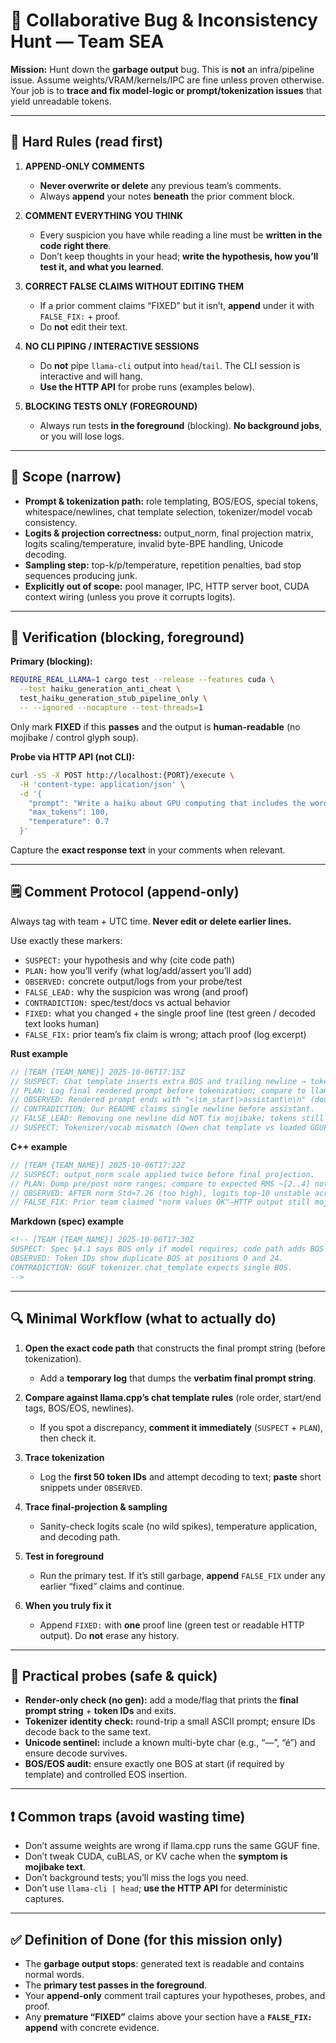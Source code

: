 # 🔎 Collaborative Bug & Inconsistency Hunt — Team SEA

**Mission:** Hunt down the **garbage output** bug.
This is **not** an infra/pipeline issue. Assume weights/VRAM/kernels/IPC are fine unless proven otherwise.
Your job is to **trace and fix model-logic or prompt/tokenization issues** that yield unreadable tokens.

---

## 🚦 Hard Rules (read first)

1. **APPEND-ONLY COMMENTS**

   * **Never overwrite or delete** any previous team’s comments.
   * Always **append** your notes **beneath** the prior comment block.

2. **COMMENT EVERYTHING YOU THINK**

   * Every suspicion you have while reading a line must be **written in the code right there**.
   * Don’t keep thoughts in your head; **write the hypothesis, how you’ll test it, and what you learned**.

3. **CORRECT FALSE CLAIMS WITHOUT EDITING THEM**

   * If a prior comment claims “FIXED” but it isn’t, **append** under it with `FALSE_FIX:` + proof.
   * Do **not** edit their text.

4. **NO CLI PIPING / INTERACTIVE SESSIONS**

   * Do **not** pipe `llama-cli` output into `head`/`tail`. The CLI session is interactive and will hang.
   * **Use the HTTP API** for probe runs (examples below).

5. **BLOCKING TESTS ONLY (FOREGROUND)**

   * Always run tests **in the foreground** (blocking). **No background jobs**, or you will lose logs.

---

## 🎯 Scope (narrow)

* **Prompt & tokenization path:** role templating, BOS/EOS, special tokens, whitespace/newlines, chat template selection, tokenizer/model vocab consistency.
* **Logits & projection correctness:** output_norm, final projection matrix, logits scaling/temperature, invalid byte-BPE handling, Unicode decoding.
* **Sampling step:** top-k/p/temperature, repetition penalties, bad stop sequences producing junk.
* **Explicitly out of scope:** pool manager, IPC, HTTP server boot, CUDA context wiring (unless you prove it corrupts logits).

---

## 🧪 Verification (blocking, foreground)

**Primary (blocking):**

```bash
REQUIRE_REAL_LLAMA=1 cargo test --release --features cuda \
  --test haiku_generation_anti_cheat \
  test_haiku_generation_stub_pipeline_only \
  -- --ignored --nocapture --test-threads=1
```

Only mark **FIXED** if this **passes** and the output is **human-readable** (no mojibake / control glyph soup).

**Probe via HTTP API (not CLI):**

```bash
curl -sS -X POST http://localhost:{PORT}/execute \
  -H 'content-type: application/json' \
  -d '{
    "prompt": "Write a haiku about GPU computing that includes the word \"forty-two\" (nonce: TEST)",
    "max_tokens": 100,
    "temperature": 0.7
  }'
```

Capture the **exact response text** in your comments when relevant.

---

## 🗒️ Comment Protocol (append-only)

Always tag with team + UTC time. **Never edit or delete earlier lines.**

Use exactly these markers:

* `SUSPECT:` your hypothesis and why (cite code path)
* `PLAN:` how you’ll verify (what log/add/assert you’ll add)
* `OBSERVED:` concrete output/logs from your probe/test
* `FALSE_LEAD:` why the suspicion was wrong (and proof)
* `CONTRADICTION:` spec/test/docs vs actual behavior
* `FIXED:` what you changed + the single proof line (test green / decoded text looks human)
* `FALSE_FIX:` prior team’s fix claim is wrong; attach proof (log excerpt)

**Rust example**

```rust
// [TEAM {TEAM_NAME}] 2025-10-06T17:15Z
// SUSPECT: Chat template inserts extra BOS and trailing newline → tokenizer emits junk byte-BPE early.
// PLAN: Log final rendered prompt before tokenization; compare to llama.cpp template text.
// OBSERVED: Rendered prompt ends with "<|im_start|>assistant\n\n" (double newline).
// CONTRADICTION: Our README claims single newline before assistant.
// FALSE_LEAD: Removing one newline did NOT fix mojibake; tokens still map to invalid UTF-8.
// SUSPECT: Tokenizer/vocab mismatch (Qwen chat template vs loaded GGUF tokenizer metadata).
```

**C++ example**

```cpp
// [TEAM {TEAM_NAME}] 2025-10-06T17:22Z
// SUSPECT: output_norm scale applied twice before final projection.
// PLAN: Dump pre/post norm ranges; compare to expected RMS ~[2..4] not exploding to ~40.
// OBSERVED: AFTER norm Std≈7.26 (too high), logits top-10 unstable across steps.
// FALSE_FIX: Prior team claimed "norm values OK"—HTTP output still mojibake; see curl proof below.
```

**Markdown (spec) example**

```md
<!-- [TEAM {TEAM_NAME}] 2025-10-06T17:30Z
SUSPECT: Spec §4.1 says BOS only if model requires; code path adds BOS unconditionally in chat mode.
OBSERVED: Token IDs show duplicate BOS at positions 0 and 24.
CONTRADICTION: GGUF tokenizer.chat_template expects single BOS.
-->
```

---

## 🔍 Minimal Workflow (what to actually do)

1. **Open the exact code path** that constructs the final prompt string (before tokenization).

   * Add a **temporary log** that dumps the **verbatim final prompt string**.
2. **Compare against llama.cpp’s chat template rules** (role order, start/end tags, BOS/EOS, newlines).

   * If you spot a discrepancy, **comment it immediately** (`SUSPECT` + `PLAN`), then check it.
3. **Trace tokenization**

   * Log the **first 50 token IDs** and attempt decoding to text; **paste** short snippets under `OBSERVED`.
4. **Trace final-projection & sampling**

   * Sanity-check logits scale (no wild spikes), temperature application, and decoding path.
5. **Test in foreground**

   * Run the primary test. If it’s still garbage, **append** `FALSE_FIX` under any earlier “fixed” claims and continue.
6. **When you truly fix it**

   * Append `FIXED:` with **one** proof line (green test or readable HTTP output). Do **not** erase any history.

---

## 🧰 Practical probes (safe & quick)

* **Render-only check (no gen):** add a mode/flag that prints the **final prompt string** + **token IDs** and exits.
* **Tokenizer identity check:** round-trip a small ASCII prompt; ensure IDs decode back to the same text.
* **Unicode sentinel:** include a known multi-byte char (e.g., “—”, “é”) and ensure decode survives.
* **BOS/EOS audit:** ensure exactly one BOS at start (if required by template) and controlled EOS insertion.

---

## ❗ Common traps (avoid wasting time)

* Don’t assume weights are wrong if llama.cpp runs the same GGUF fine.
* Don’t tweak CUDA, cuBLAS, or KV cache when the **symptom is mojibake text**.
* Don’t background tests; you’ll miss the logs you need.
* Don’t use `llama-cli | head`; **use the HTTP API** for deterministic captures.

---

## ✅ Definition of Done (for this mission only)

* The **garbage output stops**: generated text is readable and contains normal words.
* The **primary test passes in the foreground**.
* Your **append-only** comment trail captures your hypotheses, probes, and proof.
* Any **premature “FIXED”** claims above your section have a **`FALSE_FIX:` append** with concrete evidence.
